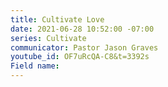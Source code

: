 ```yaml
---
title: Cultivate Love
date: 2021-06-28 10:52:00 -07:00
series: Cultivate
communicator: Pastor Jason Graves
youtube_id: OF7uRcQA-C8&t=3392s
Field name: 
---
```


